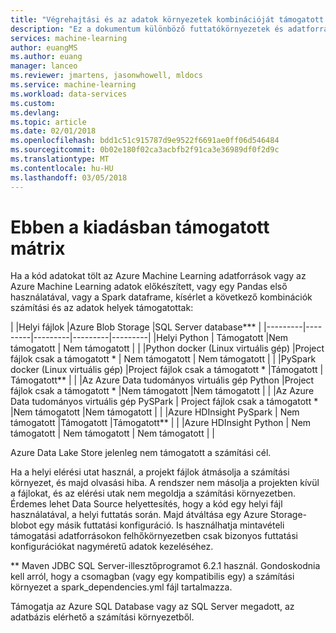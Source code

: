 ```yaml
---
title: "Végrehajtási és az adatok környezetek kombinációját támogatott az Azure Machine Learning adatok előkészített |} Microsoft Docs"
description: "Ez a dokumentum különböző futtatókörnyezetek és adatforrások támogatott kombinációi teljes listáját biztosít az Azure Machine Learning adatok elkezdése"
services: machine-learning
author: euangMS
ms.author: euang
manager: lanceo
ms.reviewer: jmartens, jasonwhowell, mldocs
ms.service: machine-learning
ms.workload: data-services
ms.custom: 
ms.devlang: 
ms.topic: article
ms.date: 02/01/2018
ms.openlocfilehash: bdd1c51c915787d9e9522f6691ae0ff06d546484
ms.sourcegitcommit: 0b02e180f02ca3acbfb2f91ca3e36989df0f2d9c
ms.translationtype: MT
ms.contentlocale: hu-HU
ms.lasthandoff: 03/05/2018
---
```

# <a name="supported-matrix-for-this-release"></a>Ebben a kiadásban támogatott mátrix 
Ha a kód adatokat tölt az Azure Machine Learning adatforrások vagy az Azure Machine Learning adatok előkészített, vagy egy Pandas első használatával, vagy a Spark dataframe, kísérlet a következő kombinációk számítási és az adatok helyek támogatottak:

|     |Helyi fájlok  |Azure Blob Storage  |SQL Server database***  |
|---------|---------|---------|---------|---------|
|Helyi Python    |     Támogatott    |Nem támogatott         | Nem támogatott        |         |
|Python docker (Linux virtuális gép)     |Project fájlok csak a támogatott *         | Nem támogatott        |        Nem támogatott |         |
|PySpark docker (Linux virtuális gép)     |Project fájlok csak a támogatott *     |Támogatott         | Támogatott**        |         |
|Az Azure Data tudományos virtuális gép Python     |Project fájlok csak a támogatott *         |Nem támogatott         |Nem támogatott         |         |
|Az Azure Data tudományos virtuális gép PySPark     | Project fájlok csak a támogatott *        |Nem támogatott         |Nem támogatott         |         |
|Azure HDInsight PySpark     | Nem támogatott        |Támogatott         |Támogatott**         |         |
|Azure HDInsight Python     | Nem támogatott        | Nem támogatott        | Nem támogatott        |         |

Azure Data Lake Store jelenleg nem támogatott a számítási cél.

Ha a helyi elérési utat használ, a projekt fájlok átmásolja a számítási környezet, és majd olvasási hiba. A rendszer nem másolja a projekten kívül a fájlokat, és az elérési utak nem megoldja a számítási környezetben. Érdemes lehet Data Source helyettesítés, hogy a kód egy helyi fájl használatával, a helyi futtatás során. Majd átváltása egy Azure Storage-blobot egy másik futtatási konfiguráció. Is használhatja mintavételi támogatási adatforrásokon felhőkörnyezetben csak bizonyos futtatási konfigurációkat nagyméretű adatok kezeléséhez.

** Maven JDBC SQL Server-illesztőprogramot 6.2.1 használ. Gondoskodnia kell arról, hogy a csomagban (vagy egy kompatibilis egy) a számítási környezet a spark_dependencies.yml fájl tartalmazza.

Támogatja az Azure SQL Database vagy az SQL Server megadott, az adatbázis elérhető a számítási környezetből. 
